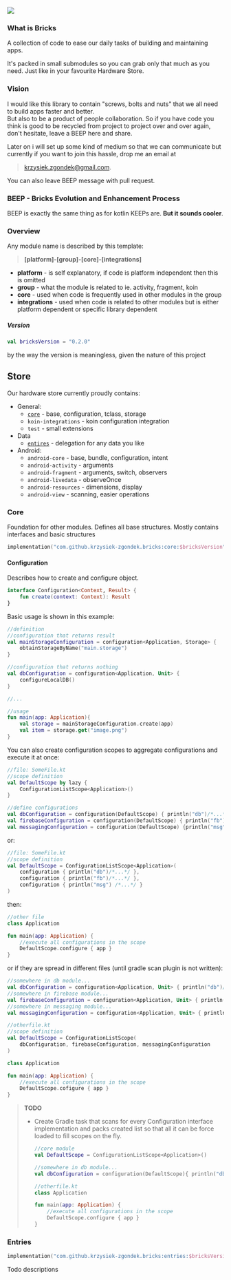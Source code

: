 [![](https://jitpack.io/v/krzysiek-zgondek/bricks.svg)](https://jitpack.io/#krzysiek-zgondek/bricks)

### What is Bricks

A collection of code to ease our daily tasks of building and maintaining
apps.

It's packed in small submodules so you can grab only that much as you
need. Just like in your favourite Hardware Store.

### Vision

I would like this library to contain "screws, bolts and nuts" that we
all need to build apps faster and better.  
But also to be a product of people collaboration. So if you have code
you think is good to be recycled from project to project over and over
again, don't hesitate, leave a BEEP here and share.

Later on i will set up some kind of medium so that we can communicate
but currently if you want to join this hassle, drop me an email at

>krzysiek.zgondek@gmail.com.

You can also leave BEEP message with pull request.

### BEEP - Bricks Evolution and Enhancement Process

BEEP is exactly the same thing as for kotlin KEEPs are. **But it sounds
cooler**.

### Overview

Any module name is described by this template:

>**\[platform\]-\[group\]-\[core\]-\[integrations\]**

* **platform** - is self explanatory, if code is platform independent
  then this is omitted
* **group** - what the module is related to ie. activity, fragment, koin
* **core** - used when code is frequently used in other modules in the
  group
* **integrations** - used when code is related to other modules but is
  either platform dependent or specific library dependent

##### Version

```kotlin
val bricksVersion = "0.2.0"  
```

by the way the version is meaningless, given the nature of this project

## Store


Our hardware store currently proudly contains:
* General:
  * [`core`](#core) - base, configuration, tclass, storage
  * `koin-integrations` - koin configuration integration
  * `test` - small extensions
* Data
  * [`entires`](#entries) - delegation for any data you like
* Android:
  * `android-core` - base, bundle, configuration, intent
  * `android-activity` - arguments
  * `android-fragment` - arguments, switch, observers
  * `android-livedata` - observeOnce
  * `android-resources` - dimensions, display
  * `android-view` - scanning, easier operations

### Core

Foundation for other modules. Defines all base structures. Mostly
contains interfaces and basic structures

```kotlin
implementation("com.github.krzysiek-zgondek.bricks:core:$bricksVersion")
```

#### Configuration

Describes how to create and configure object.

```kotlin
interface Configuration<Context, Result> {
    fun create(context: Context): Result
}
```

Basic usage is shown in this example:

```kotlin
//definition
//configuration that returns result
val mainStorageConfiguration = configuration<Application, Storage> {
    obtainStorageByName("main.storage")
}

//configuration that returns nothing
val dbConfiguration = configuration<Application, Unit> {
    configureLocalDB()
}

//...

//usage
fun main(app: Application){
    val storage = mainStorageConfiguration.create(app)
    val item = storage.get("image.png")
}

```

You can also create configuration scopes to aggregate configurations and
execute it at once:

```kotlin
//file: SomeFile.kt
//scope definition
val DefaultScope by lazy {
    ConfigurationListScope<Application>()
}

//define configurations
val dbConfiguration = configuration(DefaultScope) { println("db")/*...*/ }
val firebaseConfiguration = configuration(DefaultScope) { println("fb")/*...*/ }
val messagingConfiguration = configuration(DefaultScope) {println("msg") /*...*/ }
```

or:

```kotlin
//file: SomeFile.kt
//scope definition
val DefaultScope = ConfigurationListScope<Application>(
    configuration { println("db")/*...*/ },
    configuration { println("fb")/*...*/ },
    configuration { println("msg") /*...*/ }
)
```

then:

```kotlin
//other file
class Application

fun main(app: Application) {
    //execute all configurations in the scope
    DefaultScope.configure { app }
}
```

or if they are spread in different files (until gradle scan plugin is
not written):

```kotlin
//somewhere in db module...
val dbConfiguration = configuration<Application, Unit> { println("db")/*...*/ }
//somewhere in firebase module...
val firebaseConfiguration = configuration<Application, Unit> { println("fb")/*...*/ }
//somewhere in messaging module...
val messagingConfiguration = configuration<Application, Unit> { println("msg") /*...*/ }

//otherfile.kt
//scope definition
val DefaultScope = ConfigurationListScope(
    dbConfiguration, firebaseConfiguration, messagingConfiguration
)

class Application

fun main(app: Application) {
    //execute all configurations in the scope
    DefaultScope.cofigure { app }
}
```

> **TODO**
> * Create Gradle task that scans for every Configuration interface
>   implementation and packs created list so that all it can be force
>   loaded to fill scopes on the fly.
>
>   ```kotlin
>   //core module
>   val DefaultScope = ConfigurationListScope<Application>()
>
>   //somewhere in db module...
>   val dbConfiguration = configuration(DefaultScope){ println("db")/*...*/ }
>
>   //otherfile.kt
>   class Application
>
>   fun main(app: Application) {
>       //execute all configurations in the scope
>       DefaultScope.configure { app }
>   }
>   ```


### Entries

```kotlin
implementation("com.github.krzysiek-zgondek.bricks:entries:$bricksVersion")
```

Todo descriptions


